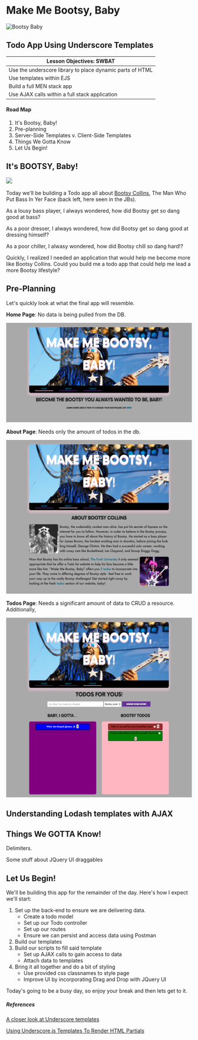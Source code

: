 # Make Me Bootsy, Baby

![Bootsy Baby](http://2ap6ndle7dn3hxy4u3p0d587.wpengine.netdna-cdn.com/wp-content/uploads/2010/11/bootsy-collins-bootzilla.jpeg)

## Todo App Using Underscore Templates

| Lesson Objectives: SWBAT                 |
| ---------------------------------------- |
| Use the underscore library to place dynamic parts of HTML |
| Use templates within EJS                 |
| Build a full MEN stack app               |
| Use AJAX calls within a full stack application |

#### Road Map

1. It's Bootsy, Baby!
2. Pre-planning
3. Server-Side Templates v. Client-Side Templates
4. Things We Gotta Know
5. Let Us Begin!

## It's BOOTSY, Baby!

![](http://okp-cdn.okayplayer.com/wp-content/uploads/2014/09/JBsPhoto.jpg)

Today we'll be building a Todo app all about [Bootsy Collins](https://en.wikipedia.org/wiki/Bootsy_Collins), The Man Who Put Bass In Yer Face (back left, here seen in the JBs).

As a lousy bass player, I always wondered, how did Bootsy get so dang good at bass?

As a poor dresser, I always wondered, how did Bootsy get so dang good at dressing himself?

As a poor chiller, I alwasy wondered, how did Bootsy chill so dang hard!?

Quickly, I realized I needed an application that would help me become more like Bootsy Collins. Could you build me a todo app that could help me lead a more Bootsy lifestyle?

## Pre-Planning

Let's quickly look at what the final app will resemble.

**Home Page**: No data is being pulled from the DB.

![home page](./public/readme_images/home_page.png)

**About Page**: Needs only the amount of todos in the db.

![about page](./public/readme_images/about_page.png)

**Todos Page**: Needs a significant amount of data to CRUD a resource. Additionally, 

![todos page](./public/readme_images/todos_page.png)



## Understanding Lodash templates with AJAX



## Things We GOTTA Know!

Delimiters.

Some stuff about JQuery UI draggables



## Let Us Begin!

We'll be building this app for the remainder of the day. Here's how I expect we'll start:

1. Set up the back-end to ensure we are delivering data.
   - Create a todo model
   - Set up our Todo controller
   - Set up our routes
   - Ensure we can persist and access data using Postman
2. Build our templates
3. Build our scripts to fill said template
   - Set up AJAX calls to gain access to data
   - Attach data to templates
4. Bring it all together and do a bit of styling
   - Use provided css classnames to style page
   - Improve UI by incorporating Drag and Drop with JQuery UI

Today's going to be a busy day, so enjoy your break and then lets get to it.

##### References

[A closer look at Underscore templates](http://www.2ality.com/2012/06/underscore-templates.html)

[Using Underscore.js Templates To Render HTML Partials](http://www.bennadel.com/blog/2411-using-underscore-js-templates-to-render-html-partials.htm)